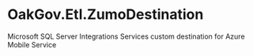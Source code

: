 # OakGov.Etl.ZumoDestination
Microsoft SQL Server Integrations Services custom destination for Azure Mobile Service
